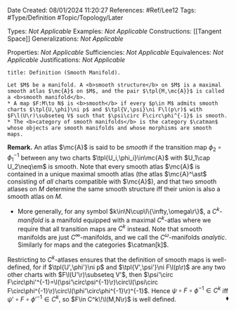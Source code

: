 <div class="topSpace"></div>

Date Created: 08/01/2024 11:20:27
References: #Ref/Lee12
Tags: #Type/Definition #Topic/Topology/Later

Types: <i>Not Applicable</i>
Examples: <i>Not Applicable</i>
Constructions: [[Tangent Space]]
Generalizations: <i>Not Applicable</i>

Properties: <i>Not Applicable</i>
Sufficiencies: <i>Not Applicable</i>
Equivalences: <i>Not Applicable</i>
Justifications: <i>Not Applicable</i>

``` ad-Definition
title: Definition (Smooth Manifold).

Let $M$ be a manifold. A <b>smooth structure</b> on $M$ is a maximal smooth atlas $\mc{A}$ on $M$, and the pair $\tpl{M,\mc{A}}$ is called a <b>smooth manifold</b>.
* A map $F:M\to N$ is <b>smooth</b> if every $p\in M$ admits smooth charts $\tpl{U,\phi}\ni p$ and $\tpl{V,\psi}\ni F\l(p\r)$ with $F\l(U\r)\subseteq V$ such that $\psi\circ F\circ\phi^{-1}$ is smooth.
* The <b>category of smooth manifolds</b> is the category $\catman$ whose objects are smooth manifolds and whose morphisms are smooth maps.

```

<b>Remark.</b> An atlas $\mc{A}$ is said to be <i>smooth</i> if the transition map $\phi_2\circ\phi_1^{-1}$ between any two charts $\tpl{U_i,\phi_i}\in\mc{A}$ with $U_1\cap U_2\neq\em$ is smooth. Note that every smooth atlas $\mc{A}$ is contained in a unique maximal smooth atlas (the atlas $\mc{A}^\ast$ consisting of <i>all</i> charts compatible with $\mc{A}$), and that two smooth atlases on $M$ determine the same smooth structure iff their union is also a smooth atlas on $M$.
* More generally, for any symbol $k\in\N\cup\l\{\infty,\omega\r\}$, a <i>$C^k$-manifold</i> is a manifold equipped with a maximal $C^k$-atlas where we require that all transition maps are $C^k$ instead. Note that smooth manifolds are just $C^\infty$-manifolds, and we call the $C^\omega$-manifolds <i>analytic</i>. Similarly for maps and the categories $\catman[k]$.

Restricting to $C^k$-atlases ensures that the definition of smooth maps is well-defined, for if $\tpl{U',\phi'}\ni p$ and $\tpl{V',\psi'}\ni F\l(p\r)$ are any two other charts with $F\l(U'\r)\subseteq V'$, then $\psi'\circ F\circ\phi'^{-1}=\l(\psi'\circ\psi^{-1}\r)\circ\l(\psi\circ F\circ\phi^{-1}\r)\circ\l(\phi'\circ\phi^{-1}\r)^{-1}$. Hence $\psi\circ F\circ\phi^{-1}\in C^k$ iff $\psi'\circ F\circ\phi'^{-1}\in C^k$, so $F\in C^k\!\l(M,N\r)$ is well defined.<span style="float:right;">$\blacklozenge$</span>
